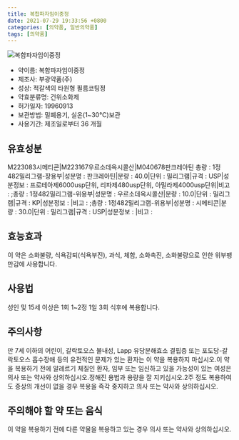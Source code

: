 ```yaml
---
title: 복합파자임이중정
date: 2021-07-29 19:33:56 +0800
categories: [의약품, 일반의약품]
tags: [의약품]
---
```

![복합파자임이중정](https://nedrug.mfds.go.kr/pbp/cmn/itemImageDownload/1McEBdO4Bnf)

- 약이름: 복합파자임이중정
- 제조사: 부광약품(주)
- 성상: 적갈색의 타원형 필름코팅정
- 약효분류명: 건위소화제
- 허가일자: 19960913
- 보관방법: 밀폐용기, 실온(1~30℃)보관
- 사용기간: 제조일로부터 36 개월
## 유효성분
M223083시메티콘|M223167우르소데옥시콜산|M040678판크레아틴
총량 : 1정482밀리그램-장용부|성분명 : 판크레아틴|분량 : 40.0|단위 : 밀리그램|규격 : USP|성분정보 : 프로테아제6000usp단위, 리파제480usp단위, 아밀라제4000usp단위|비고 : ;총량 : 1정482밀리그램-위용부|성분명 : 우르소데옥시콜산|분량 : 10.0|단위 : 밀리그램|규격 : KP|성분정보 : |비고 : ;총량 : 1정482밀리그램-위용부|성분명 : 시메티콘|분량 : 30.0|단위 : 밀리그램|규격 : USP|성분정보 : |비고 :
## 효능효과
이 약은 소화불량, 식욕감퇴(식욕부진), 과식, 체함, 소화촉진, 소화불량으로 인한 위부팽만감에 사용합니다.
## 사용법
성인 및 15세 이상은 1회 1~2정 1일 3회 식후에 복용합니다.
## 주의사항
만 7세 이하의 어린이, 갈락토오스 불내성, Lapp 유당분해효소 결핍증 또는 포도당-갈락토오스 흡수장애 등의 유전적인 문제가 있는 환자는 이 약을 복용하지 마십시오.이 약을 복용하기 전에 알레르기 체질인 환자, 임부 또는 임신하고 있을 가능성이 있는 여성은 의사 또는 약사와 상의하십시오.정해진 용법과 용량을 잘 지키십시오.2주 정도 복용하여도 증상의 개선이 없을 경우 복용을 즉각 중지하고 의사 또는 약사와 상의하십시오.
## 주의해야 할 약 또는 음식
이 약을 복용하기 전에 다른 약물을 복용하고 있는 경우 의사 또는 약사와 상의하십시오.

